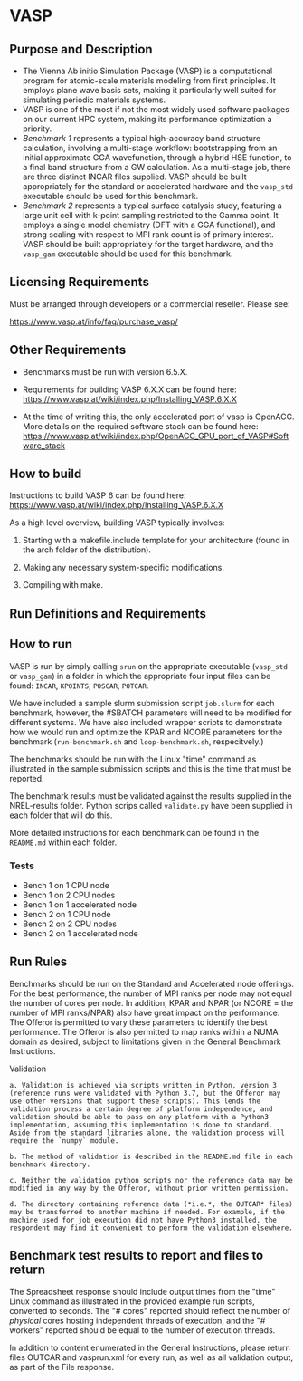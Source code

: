 # VASP

## Purpose and Description

- The Vienna Ab initio Simulation Package (VASP) is a computational program for atomic-scale materials modeling from first principles. It employs plane wave basis sets, making it particularly well suited for simulating periodic materials systems. 
- VASP is one of the most if not the most widely used software packages on our current HPC system, making its performance optimization a priority.
- *Benchmark 1* represents a typical high-accuracy band structure calculation, involving a multi-stage workflow: bootstrapping from an initial approximate GGA wavefunction, through a hybrid HSE function, to a final band structure from a GW calculation. As a multi-stage job, there are three distinct INCAR files supplied. VASP should be built appropriately for the standard or accelerated hardware and the `vasp_std` executable should be used for this benchmark.
- *Benchmark 2* represents a typical surface catalysis study, featuring a large unit cell with k-point sampling restricted to the Gamma point. It employs a single model chemistry (DFT with a GGA functional), and strong scaling with respect to MPI rank count is of primary interest. VASP should be built appropriately for the target hardware, and the `vasp_gam` executable should be used for this benchmark.

## Licensing Requirements

Must be arranged through developers or a commercial reseller. Please see:

https://www.vasp.at/info/faq/purchase_vasp/

## Other Requirements

- Benchmarks must be run with version 6.5.X.

- Requirements for building VASP 6.X.X can be found here: https://www.vasp.at/wiki/index.php/Installing_VASP.6.X.X

- At the time of writing this, the only accelerated port of vasp is OpenACC. More details on the required software stack can be found here: https://www.vasp.at/wiki/index.php/OpenACC_GPU_port_of_VASP#Software_stack 

## How to build

Instructions to build VASP 6 can be found here:
https://www.vasp.at/wiki/index.php/Installing_VASP.6.X.X

As a high level overview, building VASP typically involves:

1. Starting with a makefile.include template for your architecture (found in the arch folder of the distribution).

2. Making any necessary system-specific modifications.

3. Compiling with make.

## Run Definitions and Requirements


## How to run

VASP is run by simply calling `srun` on the appropriate executable (`vasp_std` or `vasp_gam`) in a folder in which the appropriate four input files can be found: `INCAR`, `KPOINTS`, `POSCAR`, `POTCAR`.

We have included a sample slurm submission script `job.slurm` for each benchmark, however, the #SBATCH parameters will need to be modified for different systems.  We have also included wrapper scripts to demonstrate how we would run and optimize the KPAR and NCORE parameters for the benchmark (`run-benchmark.sh` and `loop-benchmark.sh`, respecitvely.)

The benchmarks should be run with the Linux "time" command as illustrated in the sample submission scripts and this is the time that must be reported.

The benchmark results must be validated against the results supplied in the NREL-results folder. Python scrips called `validate.py` have been supplied in each folder that will do this. 

More detailed instructions for each benchmark can be found in the `README.md` within each folder. 

### Tests

- Bench 1 on 1 CPU node
- Bench 1 on 2 CPU nodes
- Bench 1 on 1 accelerated node
- Bench 2 on 1 CPU node
- Bench 2 on 2 CPU nodes
- Bench 2 on 1 accelerated node

## Run Rules

Benchmarks should be run on the Standard and Accelerated node offerings. For the best performance, the number of MPI ranks per node may not equal the number of cores per node. In addition, KPAR and NPAR (or NCORE = the number of MPI ranks/NPAR) also have great impact on the performance. The Offeror is permitted to vary these parameters to identify the best performance. The Offeror is also permitted to map ranks within a NUMA domain as desired, subject to limitations given in the General Benchmark Instructions.
   
Validation

    a. Validation is achieved via scripts written in Python, version 3 (reference runs were validated with Python 3.7, but the Offeror may use other versions that support these scripts). This lends the validation process a certain degree of platform independence, and validation should be able to pass on any platform with a Python3 implementation, assuming this implementation is done to standard. Aside from the standard libraries alone, the validation process will require the `numpy` module.  
    
    b. The method of validation is described in the README.md file in each benchmark directory. 
    
    c. Neither the validation python scripts nor the reference data may be modified in any way by the Offeror, without prior written permission.   

    d. The directory containing reference data (*i.e.*, the OUTCAR* files) may be transferred to another machine if needed. For example, if the machine used for job execution did not have Python3 installed, the respondent may find it convenient to perform the validation elsewhere.

## Benchmark test results to report and files to return

The Spreadsheet response should include output times from the "time" Linux command as illustrated in the provided example run scripts, converted to seconds. The "# cores" reported should reflect the number of _physical_ cores hosting independent threads of execution, and the "# workers" reported should be equal to the number of execution threads.

In addition to content enumerated in the General Instructions, please return files OUTCAR and vasprun.xml for every run, as well as all validation output, as part of the File response.
